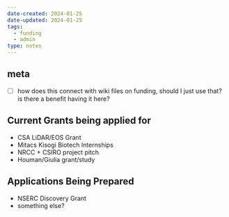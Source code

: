 ```yaml
---
date-created: 2024-01-25
date-updated: 2024-01-25
tags:
  - funding
  - admin
type: notes
---
```


## meta
- [ ] how does this connect with wiki files on funding, should I just use that? is there a benefit having it here?

## Current Grants being applied for 
- CSA LiDAR/EOS Grant
- Mitacs Kisogi Biotech Internships
- NRCC + CSIRO project pitch
- Houman/Giulia grant/study

## Applications Being Prepared
- NSERC Discovery Grant
- something else?



